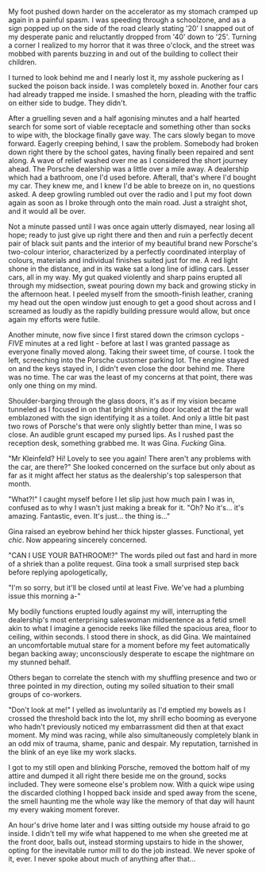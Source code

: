 My foot pushed down harder on the accelerator as my stomach cramped up again in a painful spasm. I was speeding through a schoolzone, and as a sign popped up on the side of the road clearly stating '20' I snapped out of my desperate panic and reluctantly dropped from '40' down to '25'. Turning a corner I realized to my horror that it was three o'clock, and the street was mobbed with parents buzzing in and out of the building to collect their children. 

I turned to look behind me and I nearly lost it, my asshole puckering as I sucked the poison back inside. I was completely boxed in. Another four cars had already trapped me inside. I smashed the horn, pleading with the traffic on either side to budge. They didn't. 

After a gruelling seven and a half agonising minutes and a half hearted search for some sort of viable receptacle and something other than socks to wipe with, the blockage finally gave way. The cars slowly began to move forward. Eagerly creeping behind, I saw the problem. Somebody had broken down right there by the school gates, having finally been repaired and sent along. A wave of relief washed over me as I considered the short journey ahead. The Porsche dealership was a little over a mile away. A dealership which had a bathroom, one I'd used before. Afterall, that's where I'd bought my car. They knew me, and I knew I'd be able to breeze on in, no questions asked. A deep growling rumbled out over the radio and I put my foot down again as soon as I broke through onto the main road. Just a straight shot, and it would all be over. 

Not a minute passed until I was once again utterly dismayed, near losing all hope; ready to just give up right there and then and ruin a perfectly decent pair of black suit pants and the interior of my beautiful brand new Porsche's two-colour interior, characterized by a perfectly coordinated interplay of colours, materials and individual finishes suited just for me. A red light shone in the distance, and in its wake sat a long line of idling cars. Lesser cars, all in my way. My gut quaked violently and sharp pains erupted all through my midsection, sweat pouring down my back and growing sticky in the afternoon heat. I peeled myself from the smooth-finish leather, craning my head out the open window just enough to get a good shout across and I screamed as loudly as the rapidly building pressure would allow, but once again my efforts were futile. 

Another minute, now five since I first stared down the crimson cyclops - *FIVE* minutes at a red light - before at last I was granted passage as everyone finally moved along. Taking their sweet time, of course. I took the left, screeching into the Porsche customer parking lot. The engine stayed on and the keys stayed in, I didn't even close the door behind me. There was no time. The car was the least of my concerns at that point, there was only one thing on my mind. 

Shoulder-barging through the glass doors, it's as if my vision became tunneled as I focused in on that bright shining door located at the far wall emblazoned with the sign identifying it as a toilet. And only a little bit past two rows of Porsche's that were only slightly better than mine, I was so close. An audible grunt escaped my pursed lips. As I rushed past the reception desk, something grabbed me. It was Gina. *Fucking* Gina. 

"Mr Kleinfeld? Hi! Lovely to see you again! There aren't any problems with the car, are there?" She looked concerned on the surface but only about as far as it might affect her status as the dealership's top salesperson that month. 

"What?!" I caught myself before I let slip just how much pain I was in, confused as to why I wasn't just making a break for it. "Oh? No it's… it's amazing. Fantastic, even. It's just… the thing is…" 

Gina raised an eyebrow behind her thick hipster glasses. Functional, yet *chic*. Now appearing sincerely concerned. 

"CAN I USE YOUR BATHROOM!?" The words piled out fast and hard in more of a shriek than a polite request. Gina took a small surprised step back before replying apologetically,

"I'm so sorry, but it'll be closed until at least Five. We've had a plumbing issue this morning a-" 

My bodily functions erupted loudly against my will, interrupting the dealership's most enterprising saleswoman midsentence as a fetid smell akin to what I imagine a genocide reeks like filled the spacious area, floor to ceiling, within seconds. I stood there in shock, as did Gina. We maintained an uncomfortable mutual stare for a moment before my feet automatically began backing away; unconsciously desperate to escape the nightmare on my stunned behalf.

Others began to correlate the stench with my shuffling presence and two or three pointed in my direction, outing my soiled situation to their small groups of co-workers. 

"Don't look at me!" I yelled as involuntarily as I'd emptied my bowels as I crossed the threshold back into the lot, my shrill echo booming as everyone who hadn't previously noticed my embarrassment did then at that exact moment. My mind was racing, while also simultaneously completely blank in an odd mix of trauma, shame, panic and despair. My reputation, tarnished in the blink of an eye like my work slacks. 

I got to my still open and blinking Porsche, removed the bottom half of my attire and dumped it all right there beside me on the ground, socks included. They were someone else's problem now. With a quick wipe using the discarded clothing I hopped back inside and sped away from the scene, the smell haunting me the whole way like the memory of that day will haunt my every waking moment forever. 

An hour's drive home later and I was sitting outside my house afraid to go inside. I didn't tell my wife what happened to me when she greeted me at the front door, balls out, instead storming upstairs to hide in the shower, opting for the inevitable rumor mill to do the job instead. We never spoke of it, ever. I never spoke about much of anything after that…